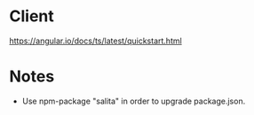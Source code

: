 # Client
https://angular.io/docs/ts/latest/quickstart.html

# Notes
- Use npm-package "salita" in order to upgrade package.json.
